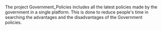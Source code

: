 The project Government_Policies includes all the latest policies made by the government in a single platform. This is done to reduce people's time in searching the advantages and the disadvantages of the Government policies.
##

